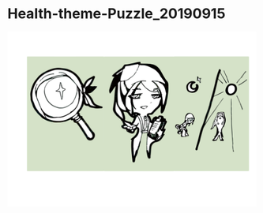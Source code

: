 # Health-theme-Puzzle_20190915

![image](https://github.com/vickyhuang1994/Health-theme-Puzzle_20190915/blob/master/pic_icon_all.svg)
